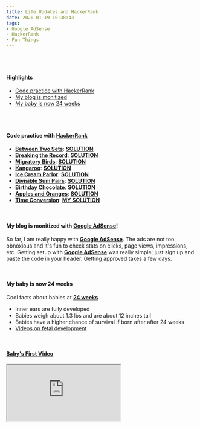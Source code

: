 ```yaml
---
title: Life Updates and HackerRank
date: 2020-01-19 10:38:43
tags: 
- Google AdSense
- HackerRank
- Fun Things
---
```


<br>
<br>

<h4>Highlights</h4>
<ul>

<li> <a href = "#HackerRank">Code practice with HackerRank</a></li>
<li> <a href = "#GoogleAdsense">My blog is monitized</a></li>
<li> <a href = "#BabyAt24Weeks">My baby is now 24 weeks</a></li>
</ul>

<br>
<br>

<h4><a id="HackerRank">Code practice with 
<a href="https://www.hackerrank.com/dashboard">HackerRank</a></h4>
<ul>
<li>
<strong><a href="https://www.hackerrank.com/challenges/between-two-sets/problem">Between Two Sets</a></strong>: <strong><a href="https://www.hannahsky86.com/2020/01/18/between-two-sets">SOLUTION</a></strong></li>

<li><strong><a href="https://www.hackerrank.com/challenges/breaking-best-and-worst-records/problem">Breaking the Record</a></strong>: <strong><a href="https://www.hannahsky86.com/2020/01/18/breaking-the-records">SOLUTION</a></strong></li>

<li><strong><a href="https://www.hackerrank.com/challenges/migratory-birds/problem">Migratory Birds</a></strong>: <strong><a href="https://www.hannahsky86.com/2020/01/18/migratory-birds">SOLUTION</a></strong></li>

<li><strong><a href="https://www.hackerrank.com/challenges/kangaroo/problem">Kangaroo</a></strong>: <strong><a href="https://www.hannahsky86.com/2020/01/18/kangaroo">SOLUTION</a></strong></li>

<li><strong><a href="https://www.hackerrank.com/challenges/icecream-parlor/problem">Ice Cream Parlor</a></strong>: <strong><a href="https://www.hannahsky86.com/2020/01/18/ice-cream-parlor">SOLUTION</a></strong></li>

<li><strong><a href="https://www.hackerrank.com/challenges/divisible-sum-pairs/problem">Divisible Sum Pairs</a></strong>: <strong><a href="https://www.hannahsky86.com/2020/01/18/divisible-sum-pairs">SOLUTION</a></strong></li>

<li><strong><a href="https://www.hackerrank.com/challenges/the-birthday-bar/problem">Birthday Chocolate</a></strong>: <strong><a href="https://www.hannahsky86.com/2020/01/18/birthday-chocolate">SOLUTION</a></strong></li>

<li><strong><a href="https://www.hackerrank.com/challenges/apple-and-orange/problem">Apples and Oranges</a></strong>: <strong><a href="https://www.hannahsky86.com/2020/01/18/apples-and-orange">SOLUTION</a></strong></li>

<li><strong><a href="https://www.hackerrank.com/challenges/time-conversion/problem">Time Conversion</a></strong>: <strong><a href="https://www.hannahsky86.com/2020/01/18/time-conversion">MY SOLUTION</a></strong></li>
</ul>


<br>

<h4><a id="GoogleAdsense"> My blog is monitized with <a href="https://www.google.com/adsense">Google AdSense</a></a></strong>!</h4>

So far, I am really happy with <strong><a href="https://www.google.com/adsense">Google AdSense</a></strong>. The ads are not too obnoxious and it's fun to check stats on clicks, page views, impressions, etc. Getting setup with <strong><a href="https://www.google.com/adsense">Google AdSense</a></strong> was really simple; just sign up and paste the code in your header. Getting approved takes a few days. 

<br>

<h4><a id="BabyAt24Weeks">My baby is now 24 weeks</a></h4>
Cool facts about babies at <a href="https://www.babycentre.co.uk/24-weeks-pregnant"><strong>24 weeks</strong></a>
<ul>
<li>Inner ears are fully developed</li>
<li>Babies weigh about 1.3 lbs and are about 12 inches tall</li>
<li>Babies have a higher chance of survival if born after after 24 weeks</li>
<li><a href="https://www.babycentre.co.uk/c25004461/inside-pregnancy-videos">Videos on fetal development</a></li>
</ul>

<br>

<h4><a href="https://www.youtube.com/embed/6W6rwFkl10k">Baby's First Video</a>
</h4>
<span>
<div class="video-container"><iframe src="https://www.youtube.com/embed/6W6rwFkl10k"></iframe></div>
</span>    
 
<br>
<br>